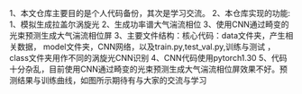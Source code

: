1、本文仓库主要目的是个人代码备份，其次是学习交流。
2、本仓库实现的功能:
    1、模拟生成拉盖尔涡旋光
    2、生成功率谱大气湍流相位
    3、使用CNN通过畸变的光束预测生成大气湍流相位屏
3、主要文件结构：核心代码：data文件夹，产生相关数据，
model文件夹，CNN网络，以及train.py,test_val.py,训练与测试
，class文件夹用作不同的涡旋光CNN识别
4、CNN代码使用pytorch1.30
5、代码十分杂乱，目前使用CNN通过畸变的光束预测生成大气湍流相位屏效果不好。预测结果与训练曲线，如图所示期待有与大家的交流与学习


